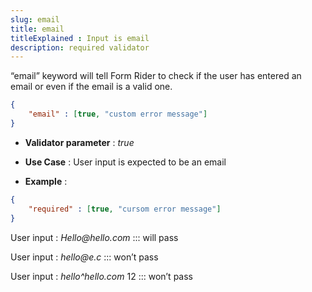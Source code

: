 ```yaml
---
slug: email
title: email
titleExplained : Input is email
description: required validator
---
```


“email” keyword will tell Form Rider to check if the user has entered an email or even if the email is a valid one.

```JSON
{
    "email" : [true, "custom error message"]
}
```

* **Validator parameter** : _true_

* **Use Case** : User input is expected to be an email

* **Example** :

```JSON
{
    "required" : [true, "cursom error message"]
}
```

User input : _Hello@hello.com_ ::: will pass

User input : _hello@e.c_ ::: won’t pass

User input : _hello^hello.com_ 12 ::: won’t pass
